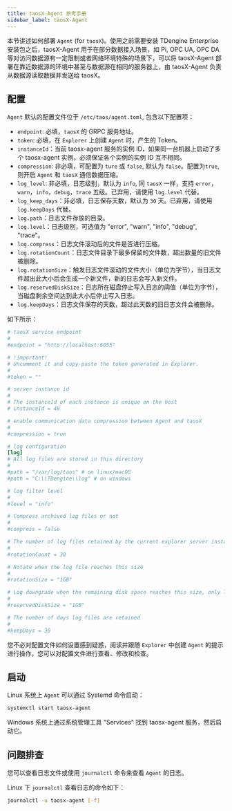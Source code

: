 ```yaml
---
title: taosX-Agent 参考手册
sidebar_label: taosX-Agent
---
```


本节讲述如何部署 `Agent` (for `taosX`)。使用之前需要安装 TDengine Enterprise 安装包之后，taosX-Agent 用于在部分数据接入场景，如 Pi, OPC UA, OPC DA 等对访问数据源有一定限制或者网络环境特殊的场景下，可以将 taosX-Agent 部署在靠近数据源的环境中甚至与数据源在相同的服务器上，由 taosX-Agent 负责从数据源读取数据并发送给 taosX。

## 配置

`Agent` 默认的配置文件位于 `/etc/taos/agent.toml`, 包含以下配置项：

- `endpoint`: 必填，`taosX` 的 GRPC 服务地址。
- `token`: 必填，在 `Explorer` 上创建 `Agent` 时，产生的 Token。
- `instanceId`：当前 taosx-agent 服务的实例 ID，如果同一台机器上启动了多个 taosx-agent 实例，必须保证各个实例的实例 ID 互不相同。
- `compression`: 非必填，可配置为 `ture` 或 `false`, 默认为 `false`。配置为`true`, 则开启 `Agent` 和 `taosX` 通信数据压缩。
- `log_level`: 非必填，日志级别，默认为 `info`, 同 `taosX` 一样，支持 `error`，`warn`，`info`，`debug`，`trace` 五级。已弃用，请使用 `log.level` 代替。
- `log_keep_days`：非必填，日志保存天数，默认为 `30` 天。已弃用，请使用 `log.keepDays` 代替。
- `log.path`：日志文件存放的目录。
- `log.level`：日志级别，可选值为 "error", "warn", "info", "debug", "trace"。
- `log.compress`：日志文件滚动后的文件是否进行压缩。
- `log.rotationCount`：日志文件目录下最多保留的文件数，超出数量的旧文件被删除。
- `log.rotationSize`：触发日志文件滚动的文件大小（单位为字节），当日志文件超出此大小后会生成一个新文件，新的日志会写入新文件。
- `log.reservedDiskSize`：日志所在磁盘停止写入日志的阈值（单位为字节），当磁盘剩余空间达到此大小后停止写入日志。
- `log.keepDays`：日志文件保存的天数，超过此天数的旧日志文件会被删除。

如下所示：

```TOML
# taosX service endpoint
#
#endpoint = "http://localhost:6055"

# !important!
# Uncomment it and copy-paste the token generated in Explorer.
#
#token = ""

# server instance id
# 
# The instanceId of each instance is unique on the host
# instanceId = 48

# enable communication data compression between Agent and taosX
#
#compression = true

# log configuration
[log]
# All log files are stored in this directory
# 
#path = "/var/log/taos" # on linux/macOS
#path = "C:\\TDengine\\log" # on windows

# log filter level
#
#level = "info"

# Compress archived log files or not
# 
#compress = false

# The number of log files retained by the current explorer server instance in the `path` directory
# 
#rotationCount = 30

# Rotate when the log file reaches this size
# 
#rotationSize = "1GB"

# Log downgrade when the remaining disk space reaches this size, only logging `ERROR` level logs
# 
#reservedDiskSize = "1GB"

# The number of days log files are retained
#
#keepDays = 30
```

您不必对配置文件如何设置感到疑惑，阅读并跟随 `Explorer` 中创建 `Agent` 的提示进行操作，您可以对配置文件进行查看、修改和检查。

## 启动

Linux 系统上 `Agent` 可以通过 Systemd 命令启动：

```bash
systemctl start taosx-agent
```

Windows 系统上通过系统管理工具 "Services" 找到 taosx-agent 服务，然后启动它。

## 问题排查

您可以查看日志文件或使用 `journalctl` 命令来查看 `Agent` 的日志。

Linux 下 `journalctl` 查看日志的命令如下：

```bash
journalctl -u taosx-agent [-f]
```
